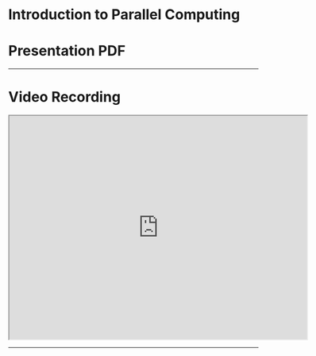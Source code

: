 # Introduction to Parallel Computing

<h1>Presentation PDF</h1>
<center>
    <object data="files/IntroToParallel.pdf" 
            width="800"
            height="500"> 
    </object> 
</center>

<hr>

<h1>Video Recording</h1>
<center><iframe width="600" height="450" src="https://www.youtube.com/embed/3Qwhlihf9wc" allowfullscreen></iframe></center>

<hr> 